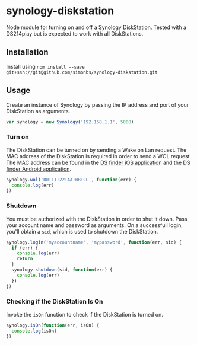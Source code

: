 # synology-diskstation

Node module for turning on and off a Synology DiskStation. Tested with a DS214play but is expected to work with all DiskStations.

## Installation

Install using `npm install --save git+ssh://git@github.com/simonbs/synology-diskstation.git`

## Usage

Create an instance of Synology by passing the IP address and port of your DiskStation as arguments.

```javascript
var synology = new Synology('192.168.1.1', 5000)
```

### Turn on

The DiskStation can be turned on by sending a Wake on Lan request. The MAC address of the DiskStation is required in order to send a WOL request. The MAC address can be found in the [DS finder iOS application](https://itunes.apple.com/us/app/ds-finder/id429865523?mt=8e) and the [DS finder Android application](https://play.google.com/store/apps/details?id=com.synology.DSfinder).

```javascript
synology.wol('00:11:22:AA:BB:CC', function(err) {
  console.log(err)
})
```

### Shutdown

You must be authorized with the DiskStation in order to shut it down. Pass your account name and password as arguments. On a successfull login, you'll obtain a `sid`, which is used to shutdown the DiskStation.
 
```javascript
synology.login('myaccountname', 'mypassword', function(err, sid) {
  if (err) {
    console.log(err)
    return
  }
  synology.shutdown(sid, function(err) {
    console.log(err)
  })
})
```

### Checking if the DiskStation Is On

Invoke the `isOn` function to check if the DiskStation is turned on.

```javascript
synology.isOn(function(err, isOn) {
  console.log(isOn)
})
```
